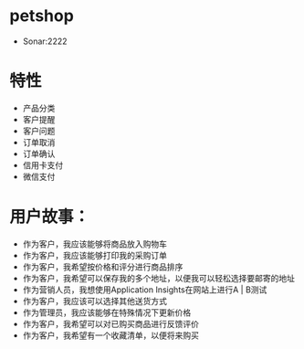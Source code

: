 # petshop

- Sonar:2222

# 特性

- 产品分类
- 客户提醒
- 客户问题
- 订单取消
- 订单确认
- 信用卡支付
- 微信支付

# 用户故事：

- 作为客户，我应该能够将商品放入购物车
- 作为客户，我应该能够打印我的采购订单
- 作为客户，我希望按价格和评分进行商品排序
- 作为客户，我希望可以保存我的多个地址，以便我可以轻松选择要邮寄的地址
- 作为营销人员，我想使用Application Insights在网站上进行A | B测试
- 作为客户，我应该可以选择其他送货方式
- 作为管理员，我应该能够在特殊情况下更新价格
- 作为客户，我希望可以对已购买商品进行反馈评价
- 作为客户，我希望有一个收藏清单，以便将来购买
